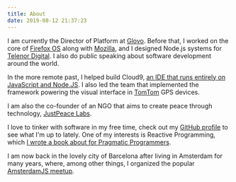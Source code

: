```yaml
---
title: About
date: 2019-08-12 21:37:23
---
```


I am currently the Director of Platform at [Glovo](https://glovoapp.com/en/). Before that, I worked on the core of <a href="https://www.mozilla.org/en-US/firefox/os/">Firefox OS</a> along with <a href="https://mozilla.com">Mozilla</a>, and I designed Node.js systems for <a href="http://www.telenor.com/about-us/our-business/telenor-digital/">Telenor Digital</a>. I also do public speaking about software development around the world.

In the more remote past, I helped build Cloud9, <a href="http://c9.io">an IDE that runs entirely on JavaScript and Node.JS</a>. I also led the team that implemented the framework powering the visual interface in <a href="http://tomtom.com">TomTom</a> GPS devices.

I am also the co-founder of an NGO that aims to create peace through technology, <a href="https://justpeacelabs.org">JustPeace Labs</a>.

I love to tinker with software in my free time, check out my <a href="https://github.com/sergi">GitHub profile</a> to see what I'm up to lately. One of my interests is Reactive Programming, which <a href="https://pragprog.com/book/smreactjs/reactive-programming-with-rxjs">I wrote a book about for Pragmatic Programmers</a>.

I am now back in the lovely city of Barcelona after living in Amsterdam for many years, where, among other things, I organized the popular <a href="http://www.meetup.com/AmsterdamJS/">AmsterdamJS meetup</a>.